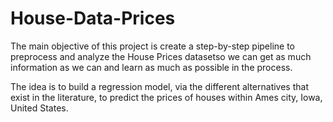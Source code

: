 # House-Data-Prices

The main objective of this project is create a step-by-step pipeline to preprocess
and analyze the House Prices datasetso we can get as much information as we can 
and learn as much as possible in the process.

The idea is to build a regression model, via the different alternatives
that exist in the literature, to predict the prices of houses
within Ames city, Iowa, United States.